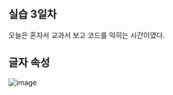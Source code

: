 ## 실습 3일차
 오늘은 혼자서 교과서 보고 코드를 익히는 시간이였다.


## 글자 속성

![image](https://github.com/user-attachments/assets/897c6d66-9a18-48e4-8e36-307acf5676f0)


